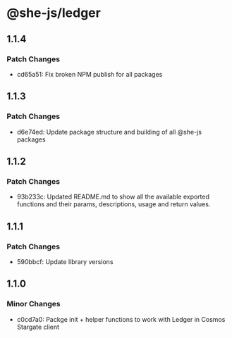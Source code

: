# @she-js/ledger

## 1.1.4

### Patch Changes

- cd65a51: Fix broken NPM publish for all packages

## 1.1.3

### Patch Changes

- d6e74ed: Update package structure and building of all @she-js packages

## 1.1.2

### Patch Changes

- 93b233c: Updated README.md to show all the available exported functions and their params, descriptions, usage and return values.

## 1.1.1

### Patch Changes

- 590bbcf: Update library versions

## 1.1.0

### Minor Changes

- c0cd7a0: Packge init + helper functions to work with Ledger in Cosmos Stargate client
